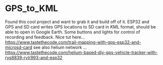 # GPS_to_KML
Found this cool project and want to grab it and build off of it.
ESP32 and GPS and SD card writes GPS locations to SD card in KML format, should be able to open in Google Earth.  Some buttons and lights for control of recording and feedback.  Nice tut here... https://www.tastethecode.com/trail-mapping-with-gps-esp32-and-microsd-card
see also helium network ... https://www.tastethecode.com/helium-based-diy-gps-vehicle-tracker-with-rys8839-rylr993-and-esp32


